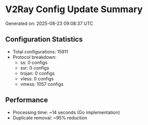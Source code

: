 # V2Ray Config Update Summary
Generated on: 2025-08-23 09:08:37 UTC

## Configuration Statistics
- Total configurations: 15911
- Protocol breakdown:
  - ss: 0 configs
  - ssr: 0 configs
  - trojan: 0 configs
  - vless: 0 configs
  - vmess: 1057 configs

## Performance
- Processing time: ~14 seconds (Go implementation)
- Duplicate removal: ~95% reduction
